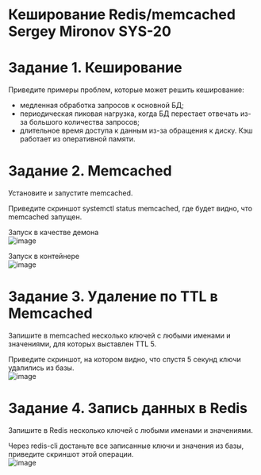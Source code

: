 # Кеширование Redis/memcached  Sergey Mironov SYS-20

# Задание 1. Кеширование  

Приведите примеры проблем, которые может решить кеширование:  

- медленная обработка запросов к основной БД;
- периодическая пиковая нагрузка, когда БД перестает отвечать из-за большого количества запросов;
- длительное время доступа к данным из-за обращения к диску. Кэш работает из оперативной памяти.



# Задание 2. Memcached  

Установите и запустите memcached.  

Приведите скриншот systemctl status memcached, где будет видно, что memcached запущен.  

Запуск в качестве демона  
![image](https://github.com/SergeyM90/Cash/assets/84016375/480884d7-2e47-4070-8461-c5a1ccb08498)

Запуск в контейнере  
![image](https://github.com/SergeyM90/Cash/assets/84016375/a3f6d628-ae12-4443-9806-e6015ad860e1)



# Задание 3. Удаление по TTL в Memcached  

Запишите в memcached несколько ключей с любыми именами и значениями, для которых выставлен TTL 5.  

Приведите скриншот, на котором видно, что спустя 5 секунд ключи удалились из базы.  
![image](https://github.com/SergeyM90/Cash/assets/84016375/0ccaa55b-e787-4768-be29-4477fee80116)



# Задание 4. Запись данных в Redis  

Запишите в Redis несколько ключей с любыми именами и значениями.  

Через redis-cli достаньте все записанные ключи и значения из базы, приведите скриншот этой операции.  
![image](https://github.com/SergeyM90/Cash/assets/84016375/4f17a2d0-4ce1-4287-9225-5d53b18cd73b)





